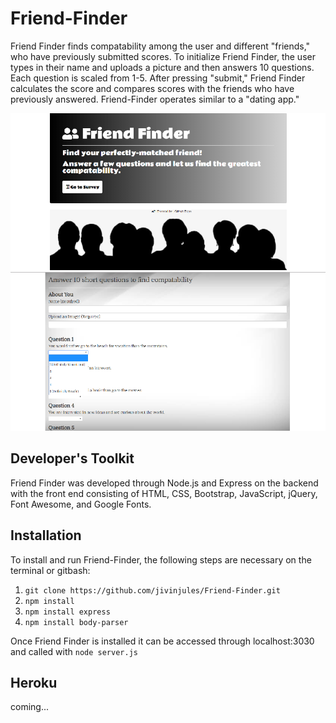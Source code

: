 # Friend-Finder
Friend Finder finds compatability among the user and different "friends," who have previously submitted scores. To initialize Friend Finder, the user types in their name and uploads a picture and then answers 10 questions. Each question is scaled from 1-5. After pressing "submit," Friend Finder calculates the score and compares scores with the friends who have previously answered. Friend-Finder operates similar to a "dating app."

![screenshot-home](/app/public/Images/screenshot-home.png)
![screenshot-survey](/app/public/Images/screenshot-survey.png)

## Developer's Toolkit
Friend Finder was developed through Node.js and Express on the backend with the front end consisting of HTML, CSS, Bootstrap, JavaScript, jQuery, Font Awesome, and Google Fonts.

## Installation
To install and run Friend-Finder, the following steps are necessary on the terminal or gitbash:
1. `git clone https://github.com/jivinjules/Friend-Finder.git`
2. `npm install`
3. `npm install express`
4. `npm install body-parser`

Once Friend Finder is installed it can be accessed through localhost:3030 and called with `node server.js` 

## Heroku
coming...

